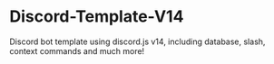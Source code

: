 # Discord-Template-V14
Discord bot template using discord.js v14, including database, slash, context commands and much more!
